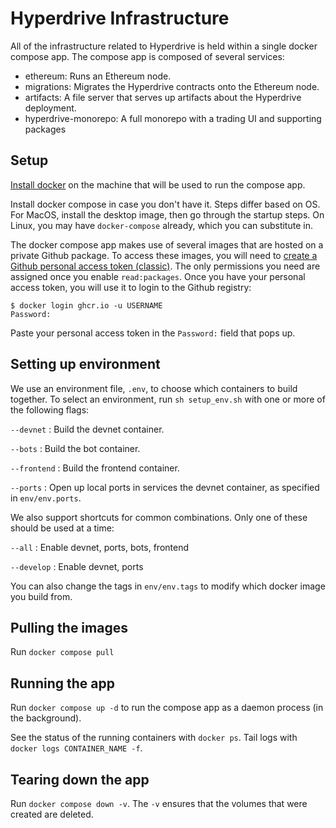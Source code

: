 # Hyperdrive Infrastructure

All of the infrastructure related to Hyperdrive is held within a single docker
compose app. The compose app is composed of several services:
- ethereum: Runs an Ethereum node.
- migrations: Migrates the Hyperdrive contracts onto the Ethereum node.
- artifacts: A file server that serves up artifacts about the Hyperdrive deployment.
- hyperdrive-monorepo: A full monorepo with a trading UI and supporting packages

## Setup

[Install docker](https://docs.docker.com/engine/install/) on the
machine that will be used to run the compose app.

Install docker compose in case you don't have it. Steps differ based on OS.
For MacOS, install the desktop image, then go through the startup steps.
On Linux, you may have `docker-compose` already, which you can substitute in.

The docker compose app makes use of several images that are hosted on a private Github package. To access
these images, you will need to [create a Github personal access token (classic)](https://docs.github.com/en/authentication/keeping-your-account-and-data-secure/creating-a-personal-access-token#creating-a-personal-access-token-classic).
The only permissions you need are assigned once you enable `read:packages`.
Once you have your personal access token, you will use it to login to the Github registry:

```
$ docker login ghcr.io -u USERNAME
Password:
```

Paste your personal access token in the `Password:` field that pops up.

## Setting up environment

We use an environment file, `.env`, to choose which containers to build together.
To select an environment, run `sh setup_env.sh` with one or more of the following flags:

`--devnet` : Build the devnet container.

`--bots` : Build the bot container.

`--frontend` : Build the frontend container.

`--ports` : Open up local ports in services the devnet container, as specified in `env/env.ports`.

We also support shortcuts for common combinations. Only one of these should be used at a time:

`--all` : Enable devnet, ports, bots, frontend

`--develop` : Enable devnet, ports

You can also change the tags in `env/env.tags` to modify which docker image you build from.

## Pulling the images

Run `docker compose pull`

## Running the app

Run `docker compose up -d` to run the compose app as a daemon process (in the background).

See the status of the running containers with `docker ps`.
Tail logs with `docker logs CONTAINER_NAME -f`.

## Tearing down the app

Run `docker compose down -v`. The `-v` ensures that the volumes that were
created are deleted.

